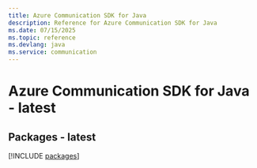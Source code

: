 ```yaml
---
title: Azure Communication SDK for Java
description: Reference for Azure Communication SDK for Java
ms.date: 07/15/2025
ms.topic: reference
ms.devlang: java
ms.service: communication
---
```

# Azure Communication SDK for Java - latest
## Packages - latest
[!INCLUDE [packages](communication-index.md)]